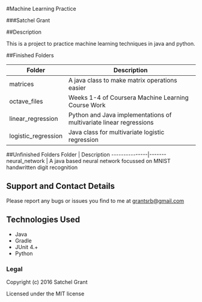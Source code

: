 #Machine Learning Practice

###Satchel Grant

##Description

This is a project to practice machine learning techniques in java and python.

##Finished Folders

Folder | Description
---------------|-------
matrices | A java class to make matrix operations easier
octave_files | Weeks 1-4 of Coursera Machine Learning Course Work
linear_regression | Python and Java implementations of multivariate linear regressions
logistic_regression | Java class for multivariate logistic regression

##Unfinished Folders
Folder | Description
---------------|-------
neural_network | A java based neural network focussed on MNIST handwritten digit recognition

## Support and Contact Details ##
Please report any bugs or issues you find to me at grantsrb@gmail.com

## Technologies Used
* Java
* Gradle
* JUnit 4.+
* Python

### Legal

Copyright (c) 2016 Satchel Grant

Licensed under the MIT license
